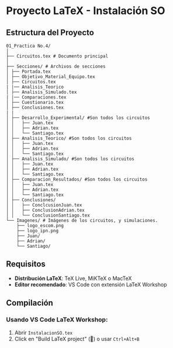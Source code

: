 # Proyecto LaTeX - Instalación SO

## Estructura del Proyecto
```
01_Practica No.4/
│
├── Circuitos.tex # Documento principal
│
├── Secciones/ # Archivos de secciones
│ ├── Portada.tex
│ ├── Objetivo_Material_Equipo.tex
│ ├── Circuitos.tex
| |── Analisis_Teorico
│ ├── Analisis_Simulado.tex
| |── Comparaciones.tex
│ ├── Cuestionario.tex
│ ├── Conclusiones.tex
| |
│ ├── Desarrollo_Experimental/ #Son todos los circuitos
│ │   ├── Juan.tex
│ │   ├── Adrian.tex
│ │   └── Santiago.tex
│ ├── Analisis_Teorico/ #Son todos los circuitos
│ │   ├── Juan.tex
│ │   ├── Adrian.tex
│ │   └── Santiago.tex
│ ├── Analisis_Simulado/ #Son todos los circuitos
│ │   ├── Juan.tex
│ │   ├── Adrian.tex
│ │   └── Santiago.tex
│ ├── Comparacion_Resultados/ #Son todos los circuitos
│ │   ├── Juan.tex
│ │   ├── Adrian.tex
│ │   └── Santiago.tex
│ ├── Conclusiones/
│ │   ├── ConclcusionJuan.tex
│ │   ├── ConclusionAdrian.tex
│ │   └── ConclusionSantiago.tex
└── Imagenes/ # Imágenes de los circuitos, y simulaciones.
    ├── logo_escom.png
    ├── logo_ipn.png
    ├── Juan/
    ├── Adrian/
    └── Santiago/
```

## Requisitos
- **Distribución LaTeX**: TeX Live, MiKTeX o MacTeX
- **Editor recomendado**: VS Code con extensión LaTeX Workshop

## Compilación
### Usando VS Code LaTeX Workshop:
1. Abrir `InstalacionSO.tex`
2. Click en "Build LaTeX project" () o usar `Ctrl+Alt+B`

